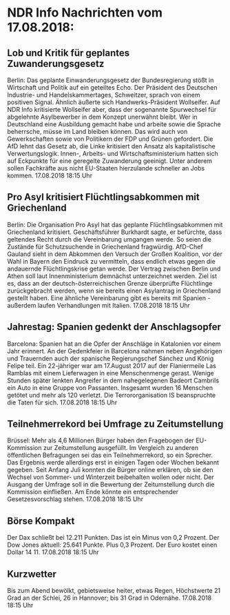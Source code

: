 # NDR Info Nachrichten vom 17.08.2018:


## Lob und Kritik für geplantes Zuwanderungsgesetz
Berlin: Das geplante Einwanderungsgesetz der Bundesregierung stößt in Wirtschaft und Politik auf ein geteiltes Echo. Der Präsident des Deutschen Industrie- und Handelskammertages, Schweitzer, sprach von einem positiven Signal. Ähnlich äußerte sich Handwerks-Präsident Wollseifer. Auf NDR Info kritisierte Wollseifer aber, dass der sogenannte Spurwechsel für abgelehnte Asylbewerber in dem Konzept unerwähnt bleibt. Wer in Deutschland eine Ausbildung gemacht habe und arbeite sowie die Sprache beherrsche, müsse im Land bleiben können. Das wird auch von Gewerkschaften sowie von Politikern der FDP und Grünen gefordert. Die AfD lehnt das Gesetz ab, die Linke kritisiert den Ansatz als kapitalistische Verwertungslogik. Innen-, Arbeits- und Wirtschaftsministerium hatten sich auf Eckpunkte für eine geregelte Zuwanderung geeinigt. Unter anderem sollen Fachkräfte aus nicht EU-Staaten hierzulande schneller an Jobs kommen. 17.08.2018 18:15 Uhr 

## Pro Asyl kritisiert Flüchtlingsabkommen mit Griechenland
Berlin:	Die Organisation Pro Asyl hat das geplante Flüchtlingsabkommen mit Griechenland kritisiert. Geschäftsführer Burkhardt sagte, er befürchte, dass geltendes Recht durch die Vereinbarung umgangen werde. So seien die Zustände für Schutzsuchende in Griechenland fragwürdig. AfD-Chef Gauland sieht in dem Abkommen den Versuch der Großen Koalition, vor der Wahl in Bayern den Eindruck zu vermitteln, dass endlich etwas gegen die andauernde Flüchtlingskrise getan werde. Der Vertrag zwischen Berlin und Athen soll laut Innenministerium demnächst unterzeichnet werden. Ziel ist es, dass an der deutsch-österreichischen Grenze überprüfte Flüchtlinge zurückgebracht werden, wenn sie bereits einen Asylantrag in Griechenland gestellt haben. Eine ähnliche Vereinbarung gibt es bereits mit Spanien - außerdem laufen Verhandlungen mit Italien. 17.08.2018 18:15 Uhr 

## Jahrestag: Spanien gedenkt der Anschlagsopfer
Barcelona: Spanien hat an die Opfer der Anschläge in Katalonien vor einem Jahr erinnert. An der Gedenkfeier in Barcelona nahmen neben Angehörigen und Trauernden auch der spanische Regierungschef Sánchez und König Felipe teil. Ein 22-jähriger war am 17.August 2017 auf der Flaniermeile Las Ramblas mit einem Lieferwagen in eine Menschenmenge gerast. Wenige Stunden später lenkten Angreifer in dem nahegelegenen Badeort Cambrils ein Auto in eine Gruppe von Passanten. Insgesamt wurden 16 Menschen getötet und mehr als 120 verletzt. Die Terrororganisation IS beanspruchte die Taten für sich. 17.08.2018 18:15 Uhr 

## Teilnehmerrekord bei Umfrage zu Zeitumstellung
Brüssel: Mehr als 4,6 Millionen Bürger haben den Fragebogen der EU-Kommission zur Zeitumstellung ausgefüllt. Im Vergleich zu anderen öffentlichen Befragungen sei das ein Teilnehmerrekord, so ein Sprecher. Das Ergebnis werde allerdings erst in einigen Tagen oder Wochen bekannt gegeben. Seit Anfang Juli konnten die Bürger online erklären, ob sie den Wechsel von Sommer- und Winterzeit beibehalten wollen oder nicht. Der Ausgang der Umfrage soll in die Bewertung der Zeitumstellung durch die Kommission einfließen. Am Ende könnte ein entsprechender Gesetzesvorschlag stehen. 17.08.2018 18:15 Uhr 

## Börse Kompakt
Der Dax schließt bei 12.211 Punkten. Das ist ein Minus von 0,2 Prozent. Der Dow Jones aktuell: 25.641 Punkte. Plus 0,3 Prozent. Der Euro kostet einen Dollar 14 11. 17.08.2018 18:15 Uhr 

## Kurzwetter
Bis zum Abend bewölkt, gebietsweise heiter, etwas Regen, Höchstwerte 21 Grad an der Schlei, 26 in Hannover; bis 31 Grad in Odernähe. 17.08.2018 18:15 Uhr 
